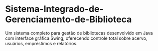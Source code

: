 # Sistema-Integrado-de-Gerenciamento-de-Biblioteca
Um sistema completo para gestão de bibliotecas desenvolvido em Java com interface gráfica Swing, oferecendo controle total sobre acervo, usuários, empréstimos e relatórios.
